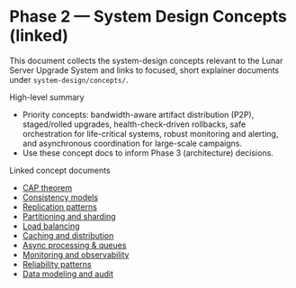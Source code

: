 # Phase 2 — System Design Concepts (linked)

This document collects the system-design concepts relevant to the Lunar Server Upgrade System and links to focused, short explainer documents under `system-design/concepts/`.

High-level summary
- Priority concepts: bandwidth-aware artifact distribution (P2P), staged/rolled upgrades, health-check-driven rollbacks, safe orchestration for life-critical systems, robust monitoring and alerting, and asynchronous coordination for large-scale campaigns.
- Use these concept docs to inform Phase 3 (architecture) decisions.

Linked concept documents
- [CAP theorem](../../concepts/cap-theorem.md)
- [Consistency models](../../concepts/consistency-models.md)
- [Replication patterns](../../concepts/replication-patterns.md)
- [Partitioning and sharding](../../concepts/partitioning-and-sharding.md)
- [Load balancing](../../concepts/load-balancing.md)
- [Caching and distribution](../../concepts/caching-and-distribution.md)
- [Async processing & queues](../../concepts/async-processing-queues.md)
- [Monitoring and observability](../../concepts/monitoring-and-observability.md)
- [Reliability patterns](../../concepts/reliability-patterns.md)
- [Data modeling and audit](../../concepts/data-modeling-and-audit.md)

